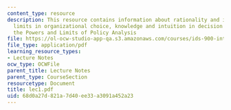 ```yaml
---
content_type: resource
description: This resource contains information about rationality and its practical
  limits in organizational choice, knowledge and intuition in decision making and
  the Powers and Limits of Policy Analysis
file: https://ol-ocw-studio-app-qa.s3.amazonaws.com/courses/ids-900-integrating-doctoral-seminar-on-emerging-technologies-fall-2005/68d0a27d821a7d40ee33a3091a452a23_lec1.pdf
file_type: application/pdf
learning_resource_types:
- Lecture Notes
ocw_type: OCWFile
parent_title: Lecture Notes
parent_type: CourseSection
resourcetype: Document
title: lec1.pdf
uid: 68d0a27d-821a-7d40-ee33-a3091a452a23
---
```

